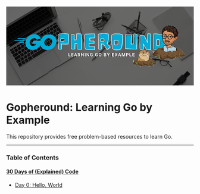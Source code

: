 ![project cover](./images/cover-p.png)

# Gopheround: Learning Go by Example
This repository provides free problem-based resources to learn Go.

---

### Table of Contents

#### [30 Days of (Explained) Code](/tutorials/30doec/)
- [Day 0: Hello, World](/tutorials/30doec/d0)
